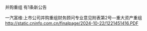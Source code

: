 并购重组 有1条新公告 

一汽富维:上市公司并购重组财务顾问专业意见附表第2号—重大资产重组 http://static.cninfo.com.cn/finalpage/2024-10-22/1221451416.PDF 

